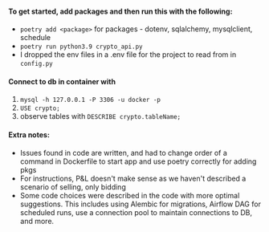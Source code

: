 #### To get started, add packages and then run this with the following:
- `poetry add <package>` for packages - dotenv, sqlalchemy, mysqlclient, schedule
- `poetry run python3.9 crypto_api.py`
- I dropped the env files in a .env file for the project to read from in `config.py`


#### Connect to db in container with
1. `mysql -h 127.0.0.1 -P 3306 -u docker -p`
2. `USE crypto;`
3. observe tables with `DESCRIBE crypto.tableName;`

#### Extra notes:
- Issues found in code are written, and had to change order of a command
  in Dockerfile to start app and use poetry correctly for adding pkgs
- For instructions, P&L doesn't make sense as we haven't
  described a scenario of selling, only bidding
- Some code choices were described in the code with more optimal
  suggestions. This includes using Alembic for migrations, Airflow
  DAG for scheduled runs, use a connection pool to maintain
  connections to DB, and more.
